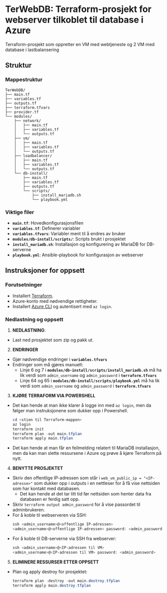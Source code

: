 # TerWebDB: Terraform-prosjekt for webserver tilkoblet til database i Azure

Terraform-prosjekt som oppretter en VM med webtjeneste og 2 VM med database i lastbalansering

## Struktur

### Mappestruktur

```
TerWebDB/
├── main.tf
├── variables.tf
├── outputs.tf
├── terraform.tfvars
├── provider.tf
└── modules/
    ├── network/
    │   ├── main.tf
    │   ├── variables.tf
    │   └── outputs.tf
    ├── vm/
    │   ├── main.tf
    │   ├── variables.tf
    │   └── outputs.tf
    ├── loadbalancer/
    │   ├── main.tf
    │   ├── variables.tf
    │   └── outputs.tf
    └── db-install/
        ├── main.tf
        ├── variables.tf
        ├── outputs.tf
        └── scripts/
            ├── install_mariadb.sh
            └── playbook.yml
```

### Viktige filer

- **`main.tf`**: Hovedkonfigurasjonsfilen
- **`variables.tf`**: Definerer variabler
- **`variables.tfvars`**: Variabler ment til å endres av bruker
- **`modules/db-install/scripts/`**: Scripts brukt i prosjektet
- **`install_mariadb.sh`**: Installasjon og konfigurering av MariaDB for DB-serverne
- **`playbook.yml`**: Ansible-playbook for konfigurasjon av webserver

## Instruksjoner for oppsett

### Forutsetninger

- Installert [Terraform](https://developer.hashicorp.com/terraform/tutorials/aws-get-started/install-cli).
- Azure-konto med nødvendige rettigheter.
- Installert [Azure CLI](https://learn.microsoft.com/en-us/cli/azure/install-azure-cli-windows?tabs=azure-cli) og autentisert med `az login`.

### Nedlastning og oppsett

1. **NEDLASTNING**:
- Last ned prosjektet som zip og pakk ut.
2. **ENDRINGER**
- Gjør nødvendige endringer i **`variables.tfvars`**
- Endringer som må gjøres manuelt:
  - Linje 6 og 7 i **`modules/db-install/scripts/install_mariadb.sh`** må ha lik verdi som `admin_username` og `admin_password` i **`terraform.tfvars`**
  - Linje 64 og 65 i **`modules/db-install/scripts/playbook.yml`** må ha lik verdi som `admin_username` og `admin_password` i **`terraform.tfvars`**
3. **KJØRE TERRAFORM VIA POWERSHELL**
- Det kan hende at man ikke klarer å logge inn med `az login`, men da følger man instruksjonene som dukker opp i Powershell.
  ```powershell
  cd <stien til Terraform-mappen>
  az login
  terraform init
  terraform plan -out main.tfplan
  terraform apply main.tfplan
  ```
- Det kan hende at man får en feilmelding relatert til MariaDB installasjon, men da kan man slette ressursene i Azure og prøve å kjøre Terraform på nytt.
4. **BENYTTE PROSJEKTET**
- Skriv den offentlige IP-adressen som står i `web_vm_public_ip = "<IP-adresse>"` som dukker opp i outputs i en nettleser for å få vise nettsiden som har kontakt med databasen.
  - Det kan hende at det tar litt tid før nettsiden som henter data fra databasen er ferdig satt opp.
- Skriv `terraform output admin_password` for å vise passordet til adminbrukeren.
- For å koble til webserveren via SSH:
  ```powershell
  ssh <admin_username>@<offentlige IP-adressen>
  <admin_username>@<offentlige IP-adressen> password: <admin_password>
  ```
- For å koble til DB-serverne via SSH fra webserver:
  ```powershell
  ssh <admin_username>@<IP-adressen til VM>
  <admin_username>@<IP-adressen til VM> password: <admin_password>
  ```
5. **ELIMINERE RESSURSER ETTER OPPSETT**
- Plan og apply destroy for prosjektet:
  ```powershell
  terraform plan -destroy -out main.destroy.tfplan
  terraform apply main.destroy.tfplan
  ```
